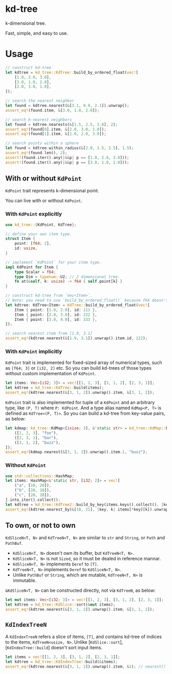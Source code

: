 # kd-tree

k-dimensional tree.

Fast, simple, and easy to use.

# Usage

```rust
// construct kd-tree
let kdtree = kd_tree::KdTree::build_by_ordered_float(vec![
    [1.0, 2.0, 3.0],
    [3.0, 1.0, 2.0],
    [2.0, 3.0, 1.0],
]);

// search the nearest neighbor
let found = kdtree.nearest(&[3.1, 0.9, 2.1]).unwrap();
assert_eq!(found.item, &[3.0, 1.0, 2.0]);

// search k-nearest neighbors
let found = kdtree.nearests(&[1.5, 2.5, 1.8], 2);
assert_eq!(found[0].item, &[2.0, 3.0, 1.0]);
assert_eq!(found[1].item, &[1.0, 2.0, 3.0]);

// search points within a sphere
let found = kdtree.within_radius(&[2.0, 1.5, 2.5], 1.5);
assert_eq!(found.len(), 2);
assert!(found.iter().any(|&&p| p == [1.0, 2.0, 3.0]));
assert!(found.iter().any(|&&p| p == [3.0, 1.0, 2.0]));
```

## With or without `KdPoint`

`KdPoint` trait represents k-dimensional point.

You can live with or without `KdPoint`.

### With `KdPoint` explicitly

```rust
use kd_tree::{KdPoint, KdTree};

// define your own item type.
struct Item {
    point: [f64; 2],
    id: usize,
}

// implement `KdPoint` for your item type.
impl KdPoint for Item {
    type Scalar = f64;
    type Dim = typenum::U2; // 2 dimensional tree.
    fn at(&self, k: usize) -> f64 { self.point[k] }
}

// construct kd-tree from `Vec<Item>`.
// Note: you need to use `build_by_ordered_float()` because f64 doesn't implement `Ord` trait.
let kdtree: KdTree<Item> = KdTree::build_by_ordered_float(vec![
    Item { point: [1.0, 2.0], id: 111 },
    Item { point: [2.0, 3.0], id: 222 },
    Item { point: [3.0, 4.0], id: 333 },
]);

// search nearest item from [1.9, 3.1]
assert_eq!(kdtree.nearest(&[1.9, 3.1]).unwrap().item.id, 222);
```

### With `KdPoint` implicitly

`KdPoint` trait is implemented for fixed-sized array of numerical types, such as `[f64; 3]` or `[i32, 2]` etc.
So you can build kd-trees of those types without custom implementation of `KdPoint`.

```rust
let items: Vec<[i32; 3]> = vec![[1, 2, 3], [3, 1, 2], [2, 3, 1]];
let kdtree = kd_tree::KdTree::build(items);
assert_eq!(kdtree.nearest(&[3, 1, 2]).unwrap().item, &[3, 1, 2]);
```

`KdPoint` trait is also implemented for tuple of a `KdPoint` and an arbitrary type, like `(P, T)` where `P: KdPoint`.
And a type alias named `KdMap<P, T>` is defined as `KdTree<(P, T)>`.
So you can build a kd-tree from key-value pairs, as below:

```rust
let kdmap: kd_tree::KdMap<[isize; 3], &'static str> = kd_tree::KdMap::build(vec![
    ([1, 2, 3], "foo"),
    ([2, 3, 1], "bar"),
    ([3, 1, 2], "buzz"),
]);
assert_eq!(kdmap.nearest(&[3, 1, 2]).unwrap().item.1, "buzz");
```

### Without `KdPoint`

```rust
use std::collections::HashMap;
let items: HashMap<&'static str, [i32; 2]> = vec![
    ("a", [10, 20]),
    ("b", [20, 10]),
    ("c", [20, 20]),
].into_iter().collect();
let kdtree = kd_tree::KdTree2::build_by_key(items.keys().collect(), |key, k| items[*key][k]);
assert_eq!(kdtree.nearest_by(&[18, 21], |key, k| items[*key][k]).unwrap().item, &&"c");
```

## To own, or not to own

`KdSliceN<T, N>` and `KdTreeN<T, N>` are similar to `str` and `String`, or `Path` and `PathBuf`.

- `KdSliceN<T, N>` doesn't own its buffer, but `KdTreeN<T, N>`.
- `KdSliceN<T, N>` is not `Sized`, so it must be dealed in reference mannar.
- `KdSliceN<T, N>` implements `Deref` to `[T]`.
- `KdTreeN<T, N>` implements `Deref` to `KdSliceN<T, N>`.
- Unlike `PathBuf` or `String`, which are mutable, `KdTreeN<T, N>` is immutable.

`&KdSliceN<T, N>` can be constructed directly, not via `KdTreeN`, as below:

```rust
let mut items: Vec<[i32; 3]> = vec![[1, 2, 3], [3, 1, 2], [2, 3, 1]];
let kdtree = kd_tree::KdSlice::sort(&mut items);
assert_eq!(kdtree.nearest(&[3, 1, 2]).unwrap().item, &[3, 1, 2]);
```

## `KdIndexTreeN`

A `KdIndexTreeN` refers a slice of items, `[T]`, and contains kd-tree of indices to the items, `KdTreeN<usize, N>`.
Unlike [`KdSlice::sort`], [`KdIndexTree::build`] doesn't sort input items.

```rust
let items = vec![[1, 2, 3], [3, 1, 2], [2, 3, 1]];
let kdtree = kd_tree::KdIndexTree::build(&items);
assert_eq!(kdtree.nearest(&[3, 1, 2]).unwrap().item, &1); // nearest() returns an index of items.
```
